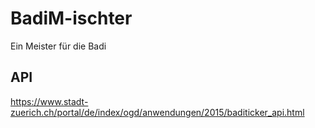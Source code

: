 # BadiM-ischter
Ein Meister für die Badi

## API
https://www.stadt-zuerich.ch/portal/de/index/ogd/anwendungen/2015/baditicker_api.html
